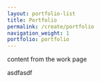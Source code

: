 ```yaml
---
layout: portfolio-list
title: Portfolio
permalink: /create/portfolio
navigation_weight: 1
portfolio: portfolio
---
```


content from the work page

asdfasdf
